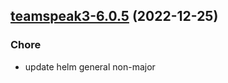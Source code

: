 

## [teamspeak3-6.0.5](https://github.com/truecharts/charts/compare/teamspeak3-6.0.4...teamspeak3-6.0.5) (2022-12-25)

### Chore

- update helm general non-major
  
  